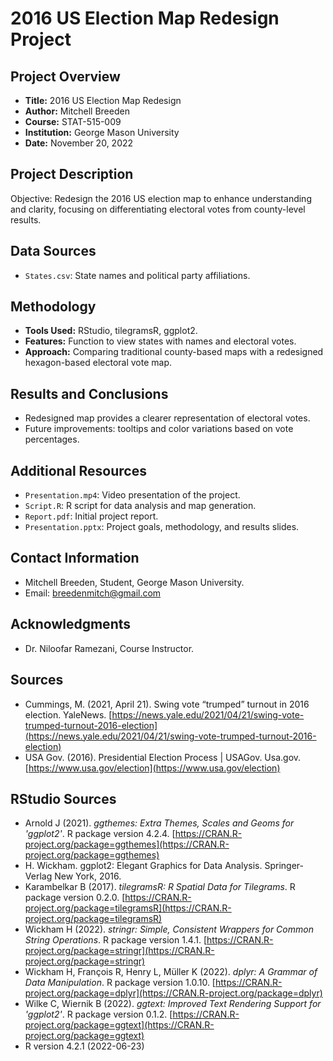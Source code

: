 # 2016 US Election Map Redesign Project

## Project Overview
- **Title:** 2016 US Election Map Redesign
- **Author:** Mitchell Breeden
- **Course:** STAT-515-009
- **Institution:** George Mason University
- **Date:** November 20, 2022

## Project Description
Objective: Redesign the 2016 US election map to enhance understanding and clarity, focusing on differentiating electoral votes from county-level results.

## Data Sources
- `States.csv`: State names and political party affiliations.

## Methodology
- **Tools Used:** RStudio, tilegramsR, ggplot2.
- **Features:** Function to view states with names and electoral votes.
- **Approach:** Comparing traditional county-based maps with a redesigned hexagon-based electoral vote map.

## Results and Conclusions
- Redesigned map provides a clearer representation of electoral votes.
- Future improvements: tooltips and color variations based on vote percentages.

## Additional Resources
- `Presentation.mp4`: Video presentation of the project.
- `Script.R`: R script for data analysis and map generation.
- `Report.pdf`: Initial project report.
- `Presentation.pptx`: Project goals, methodology, and results slides.

## Contact Information
- Mitchell Breeden, Student, George Mason University.
- Email: breedenmitch@gmail.com

## Acknowledgments
- Dr. Niloofar Ramezani, Course Instructor.

## Sources
- Cummings, M. (2021, April 21). Swing vote “trumped” turnout in 2016 election. YaleNews. [https://news.yale.edu/2021/04/21/swing-vote-trumped-turnout-2016-election](https://news.yale.edu/2021/04/21/swing-vote-trumped-turnout-2016-election)
- USA Gov. (2016). Presidential Election Process | USAGov. Usa.gov. [https://www.usa.gov/election](https://www.usa.gov/election)

## RStudio Sources
- Arnold J (2021). _ggthemes: Extra Themes, Scales and Geoms for 'ggplot2'_. R package version 4.2.4. [https://CRAN.R-project.org/package=ggthemes](https://CRAN.R-project.org/package=ggthemes)
- H. Wickham. ggplot2: Elegant Graphics for Data Analysis. Springer-Verlag New York, 2016.
- Karambelkar B (2017). _tilegramsR: R Spatial Data for Tilegrams_. R package version 0.2.0. [https://CRAN.R-project.org/package=tilegramsR](https://CRAN.R-project.org/package=tilegramsR)
- Wickham H (2022). _stringr: Simple, Consistent Wrappers for Common String Operations_. R package version 1.4.1. [https://CRAN.R-project.org/package=stringr](https://CRAN.R-project.org/package=stringr)
- Wickham H, François R, Henry L, Müller K (2022). _dplyr: A Grammar of Data Manipulation_. R package version 1.0.10. [https://CRAN.R-project.org/package=dplyr](https://CRAN.R-project.org/package=dplyr)
- Wilke C, Wiernik B (2022). _ggtext: Improved Text Rendering Support for 'ggplot2'_. R package version 0.1.2. [https://CRAN.R-project.org/package=ggtext](https://CRAN.R-project.org/package=ggtext)
- R version 4.2.1 (2022-06-23)

